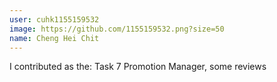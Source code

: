 ```yaml
---
user: cuhk1155159532
image: https://github.com/1155159532.png?size=50
name: Cheng Hei Chit
---
```

I contributed as the: Task 7 Promotion Manager, some reviews

<!-- 
Note: Please put down your own information, and register your real contribution. Check the md syntax and DO NOT set up a table...
-->
